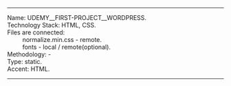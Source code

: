 ___
Name: UDEMY__FIRST-PROJECT__WORDPRESS.                                
Technology Stack: HTML, CSS.  
Files are connected:  
&nbsp;&nbsp;&nbsp;&nbsp;&nbsp;&nbsp;&nbsp;&nbsp;&nbsp;normalize.min.css - remote.  
&nbsp;&nbsp;&nbsp;&nbsp;&nbsp;&nbsp;&nbsp;&nbsp;&nbsp;fonts - local / remote(optional).  
Methodology: -  
Type: static.       
Accent: HTML. 
___